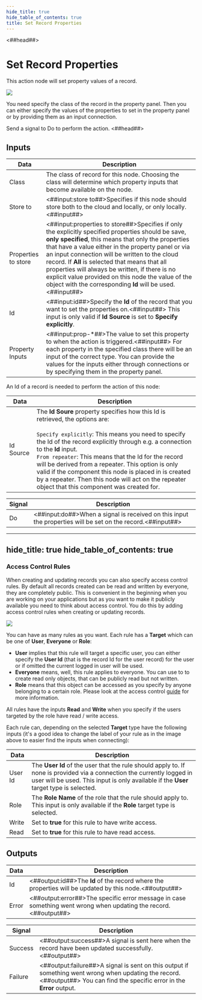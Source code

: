 ```yaml
---
hide_title: true
hide_table_of_contents: true
title: Set Record Properties
---
```


<##head##>

# Set Record Properties

This action node will set property values of a record.

<div className="ndl-image-with-background l">

![](/nodes/data/cloud-data/set-record-properties/set-record-properties-node.png)

</div>

You need specify the class of the record in the property panel. Then you can either specify the values of the properties to set in the property panel or by providing them as an input connection.

Send a <span className="ndl-signal">signal</span> to <span className="ndl-signal">Do</span> to perform the action.
<##head##>

## Inputs

| Data                                              | Description                                                                                                                                                                                                                                                                                          |
| ------------------------------------------------- | ---------------------------------------------------------------------------------------------------------------------------------------------------------------------------------------------------------------------------------------------------------------------------------------------------- |
| <span className="ndl-data">Class</span>           | The class of record for this node. Choosing the class will determine which property inputs that become available on the node.                                                                                                                                                                        |
| <span className="ndl-data">Store to</span>        | <##input:store to##>Specifies if this node should store both to the cloud and locally, or only locally.<##input##>                                                                                                                                                                                   |
| <span className="ndl-data">Properties to store</span>        | <##input:properties to store##>Specifies if only the explicitly specified properties should be save, **only specified**, this means that only the properties that have a value either in the property panel or via an input connection will be written to the cloud record. If **All** is selected that means that all properties will always be written, if there is no explicit value provided on this node the value of the object with the corresponding **Id** will be used.<##input##>                                                                                                                                                                                   |
| <span className="ndl-data">Id</span>              | <##input:id##>Specify the **Id** of the record that you want to set the properties on.<##input##> This input is only valid if **Id Source** is set to **Specify explicitly**.                                                                                                                        |
| <span className="ndl-data">Property Inputs</span> | <##input:prop-\*##>The value to set this property to when the action is triggered.<##input##> For each property in the specified class there will be an input of the correct type. You can provide the values for the inputs either through connections or by specifying them in the property panel. |

An Id of a record is needed to perform the action of this node:

| Data                                        | Description                                                                                                                                                                                                                                                                                                                                                                                                                                                                                             |
| ------------------------------------------- | ------------------------------------------------------------------------------------------------------------------------------------------------------------------------------------------------------------------------------------------------------------------------------------------------------------------------------------------------------------------------------------------------------------------------------------------------------------------------------------------------------- |
| <span className="ndl-data">Id Source</span> | The **Id Soure** property specifies how this Id is retrieved, the options are:<br/><br/>`Specify explicitly`: This means you need to specify the Id of the record explicitly through e.g. a connection to the **Id** input.<br/>`From repeater`: This means that the Id for the record will be derived from a repeater. This option is only valid if the component this node is placed in is created by a repeater. Then this node will act on the repeater object that this component was created for. |


| Signal                                 | Description                                                                                                |
| -------------------------------------- | ---------------------------------------------------------------------------------------------------------- |
| <span className="ndl-signal">Do</span> | <##input:do##>When a signal is received on this input the properties will be set on the record.<##input##> |

---
hide_title: true
hide_table_of_contents: true
---

### Access Control Rules

When creating and updating records you can also specify access control rules. By default all records created can be read and written by everyone, they are completely public. This is convenient in the beginning when you are working on your applications but as you want to make it publicly available you need to think about access control. You do this by adding access control rules when creating or updating records.

<div className="ndl-image-with-background m">

![](/nodes/data/cloud-data/acl-1.png)

</div>

You can have as many rules as you want. Each rule has a **Target** which can be one of **User**, **Everyone** or **Role**:

-   **User** implies that this rule will target a specific user, you can either specify the **User Id** (that is the record Id for the user record) for the user or if omitted the current logged in user will be used.
-   **Everyone** means, well, this rule applies to everyone. You can use to to create read only objects, that can be publicly read but not written.
-   **Role** means that this object can be accessed as you specify by anyone belonging to a certain role. Please look at the access control [guide](/docs/guides/cloud-data/access-control) for more information.

All rules have the inputs **Read** and **Write** when you specify if the users targeted by the role have read / write access.

Each rule can, depending on the selected **Target** type have the following inputs (it's a good idea to change the label of your rule as in the image above to easier find the inputs when connecting):

| Data                                      | Description                                                                                                                                                                                                      |
| ----------------------------------------- | ---------------------------------------------------------------------------------------------------------------------------------------------------------------------------------------------------------------- |
| <span className="ndl-data">User Id</span> | The **User Id** of the user that the rule should apply to. If none is provided via a connection the currently logged in user will be used. This input is only available if the **User** target type is selected. |
| <span className="ndl-data">Role</span>    | The **Role Name** of the role that the rule should apply to. This input is only available if the **Role** target type is selected.                                                                               |
| <span className="ndl-data">Write</span>   | Set to **true** for this rule to have write access.                                                                                                                                                              |
| <span className="ndl-data">Read</span>    | Set to **true** for this rule to have read access.                                                                                                                                                               |


## Outputs

| Data                                    | Description                                                                                                     |
| --------------------------------------- | --------------------------------------------------------------------------------------------------------------- |
| <span className="ndl-data">Id</span>    | <##output:id##>The **Id** of the record where the properties will be updated by this node.<##output##>          |
| <span className="ndl-data">Error</span> | <##output:error##>The specific error message in case something went wrong when updating the record.<##output##> |

| Signal                                      | Description                                                                                                                                                                |
| ------------------------------------------- | -------------------------------------------------------------------------------------------------------------------------------------------------------------------------- |
| <span className="ndl-signal">Success</span> | <##output:success##>A signal is sent here when the record have been updated successfully.<##output##>                                                                      |
| <span className="ndl-signal">Failure</span> | <##output:failure##>A signal is sent on this output if something went wrong when updating the record.<##output##> You can find the specific error in the **Error** output. |
